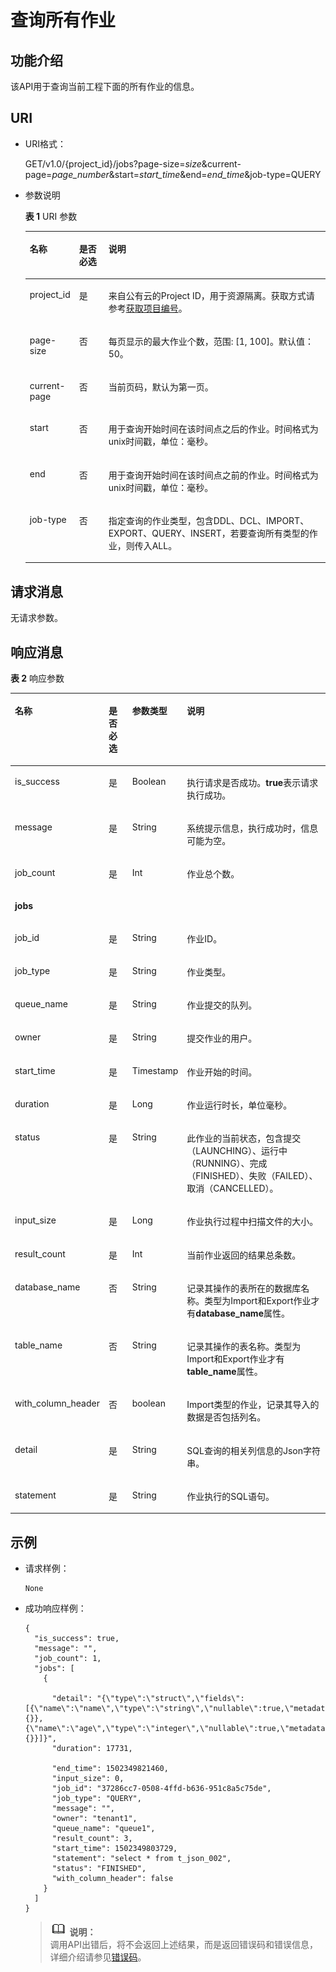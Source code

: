 # 查询所有作业<a name="dli_02_0025"></a>

## 功能介绍<a name="s9e059ec7a7fe484b961762c602c3c5f0"></a>

该API用于查询当前工程下面的所有作业的信息。

## URI<a name="sf6ace39cf7744286a2ece48713eb78b1"></a>

-   URI格式：

    GET/v1.0/\{project\_id\}/jobs?page-size=_size_&current-page=_page\_number_&start=_start\_time_&end=_end\_time_&job-type=QUERY

-   参数说明

    **表 1**  URI 参数

    <a name="zh-cn_topic_0069077895_table11856293"></a>
    <table><thead align="left"><tr id="zh-cn_topic_0069077895_row19051593"><th class="cellrowborder" valign="top" width="13%" id="mcps1.2.4.1.1"><p id="zh-cn_topic_0069077895_p133213431056"><a name="zh-cn_topic_0069077895_p133213431056"></a><a name="zh-cn_topic_0069077895_p133213431056"></a>名称</p>
    </th>
    <th class="cellrowborder" valign="top" width="10%" id="mcps1.2.4.1.2"><p id="zh-cn_topic_0069077895_p33217431457"><a name="zh-cn_topic_0069077895_p33217431457"></a><a name="zh-cn_topic_0069077895_p33217431457"></a>是否必选</p>
    </th>
    <th class="cellrowborder" valign="top" width="77%" id="mcps1.2.4.1.3"><p id="zh-cn_topic_0069077895_p13328437515"><a name="zh-cn_topic_0069077895_p13328437515"></a><a name="zh-cn_topic_0069077895_p13328437515"></a>说明</p>
    </th>
    </tr>
    </thead>
    <tbody><tr id="row168166924115"><td class="cellrowborder" valign="top" width="13%" headers="mcps1.2.4.1.1 "><p id="zh-cn_topic_0069077803_p43412436"><a name="zh-cn_topic_0069077803_p43412436"></a><a name="zh-cn_topic_0069077803_p43412436"></a>project_id</p>
    </td>
    <td class="cellrowborder" valign="top" width="10%" headers="mcps1.2.4.1.2 "><p id="zh-cn_topic_0069077803_p26746391"><a name="zh-cn_topic_0069077803_p26746391"></a><a name="zh-cn_topic_0069077803_p26746391"></a>是</p>
    </td>
    <td class="cellrowborder" valign="top" width="77%" headers="mcps1.2.4.1.3 "><p id="zh-cn_topic_0069077803_p18974100"><a name="zh-cn_topic_0069077803_p18974100"></a><a name="zh-cn_topic_0069077803_p18974100"></a>来自公有云的Project ID，用于资源隔离。获取方式请参考<a href="获取项目编号.md">获取项目编号</a>。</p>
    </td>
    </tr>
    <tr id="zh-cn_topic_0069077895_row56622972"><td class="cellrowborder" valign="top" width="13%" headers="mcps1.2.4.1.1 "><p id="zh-cn_topic_0069077895_p23058057"><a name="zh-cn_topic_0069077895_p23058057"></a><a name="zh-cn_topic_0069077895_p23058057"></a>page-size</p>
    </td>
    <td class="cellrowborder" valign="top" width="10%" headers="mcps1.2.4.1.2 "><p id="zh-cn_topic_0069077895_p55763318"><a name="zh-cn_topic_0069077895_p55763318"></a><a name="zh-cn_topic_0069077895_p55763318"></a>否</p>
    </td>
    <td class="cellrowborder" valign="top" width="77%" headers="mcps1.2.4.1.3 "><p id="p1675362513366"><a name="p1675362513366"></a><a name="p1675362513366"></a>每页显示的最大作业个数，范围: [1, 100]。默认值：50。</p>
    </td>
    </tr>
    <tr id="zh-cn_topic_0069077895_row50596297"><td class="cellrowborder" valign="top" width="13%" headers="mcps1.2.4.1.1 "><p id="zh-cn_topic_0069077895_p4659358"><a name="zh-cn_topic_0069077895_p4659358"></a><a name="zh-cn_topic_0069077895_p4659358"></a>current-page</p>
    </td>
    <td class="cellrowborder" valign="top" width="10%" headers="mcps1.2.4.1.2 "><p id="zh-cn_topic_0069077895_p13106616769"><a name="zh-cn_topic_0069077895_p13106616769"></a><a name="zh-cn_topic_0069077895_p13106616769"></a>否</p>
    </td>
    <td class="cellrowborder" valign="top" width="77%" headers="mcps1.2.4.1.3 "><p id="p17753125143614"><a name="p17753125143614"></a><a name="p17753125143614"></a>当前页码，默认为第一页。</p>
    </td>
    </tr>
    <tr id="zh-cn_topic_0069077895_row51210038"><td class="cellrowborder" valign="top" width="13%" headers="mcps1.2.4.1.1 "><p id="zh-cn_topic_0069077895_p54372398"><a name="zh-cn_topic_0069077895_p54372398"></a><a name="zh-cn_topic_0069077895_p54372398"></a>start</p>
    </td>
    <td class="cellrowborder" valign="top" width="10%" headers="mcps1.2.4.1.2 "><p id="zh-cn_topic_0069077895_p19284117261"><a name="zh-cn_topic_0069077895_p19284117261"></a><a name="zh-cn_topic_0069077895_p19284117261"></a>否</p>
    </td>
    <td class="cellrowborder" valign="top" width="77%" headers="mcps1.2.4.1.3 "><p id="zh-cn_topic_0069077895_p53692463"><a name="zh-cn_topic_0069077895_p53692463"></a><a name="zh-cn_topic_0069077895_p53692463"></a>用于查询开始时间在该时间点之后的作业。时间格式为unix时间戳，单位：毫秒。</p>
    </td>
    </tr>
    <tr id="zh-cn_topic_0069077895_row13470123"><td class="cellrowborder" valign="top" width="13%" headers="mcps1.2.4.1.1 "><p id="zh-cn_topic_0069077895_p17338192"><a name="zh-cn_topic_0069077895_p17338192"></a><a name="zh-cn_topic_0069077895_p17338192"></a>end</p>
    </td>
    <td class="cellrowborder" valign="top" width="10%" headers="mcps1.2.4.1.2 "><p id="zh-cn_topic_0069077895_p8484818767"><a name="zh-cn_topic_0069077895_p8484818767"></a><a name="zh-cn_topic_0069077895_p8484818767"></a>否</p>
    </td>
    <td class="cellrowborder" valign="top" width="77%" headers="mcps1.2.4.1.3 "><p id="p51091240104111"><a name="p51091240104111"></a><a name="p51091240104111"></a>用于查询开始时间在该时间点之前的作业。时间格式为unix时间戳，单位：毫秒。</p>
    </td>
    </tr>
    <tr id="zh-cn_topic_0069077895_row57197656"><td class="cellrowborder" valign="top" width="13%" headers="mcps1.2.4.1.1 "><p id="zh-cn_topic_0069077895_p2498531"><a name="zh-cn_topic_0069077895_p2498531"></a><a name="zh-cn_topic_0069077895_p2498531"></a>job-type</p>
    </td>
    <td class="cellrowborder" valign="top" width="10%" headers="mcps1.2.4.1.2 "><p id="zh-cn_topic_0069077895_p213622015619"><a name="zh-cn_topic_0069077895_p213622015619"></a><a name="zh-cn_topic_0069077895_p213622015619"></a>否</p>
    </td>
    <td class="cellrowborder" valign="top" width="77%" headers="mcps1.2.4.1.3 "><p id="zh-cn_topic_0069077895_p18302675"><a name="zh-cn_topic_0069077895_p18302675"></a><a name="zh-cn_topic_0069077895_p18302675"></a>指定查询的作业类型，包含DDL、DCL、IMPORT、EXPORT、QUERY、INSERT，若要查询所有类型的作业，则传入ALL。</p>
    </td>
    </tr>
    </tbody>
    </table>


## 请求消息<a name="s66b3695f9e2442ebae170acebb8c9656"></a>

无请求参数。

## 响应消息<a name="s3b4557935f6b44308f7efe657ec9e2ee"></a>

**表 2**  响应参数

<a name="zh-cn_topic_0069077895_table38400506"></a>
<table><thead align="left"><tr id="zh-cn_topic_0069077895_row14604073"><th class="cellrowborder" valign="top" width="18.81188118811881%" id="mcps1.2.5.1.1"><p id="a0270f272db7d446aa8e1e30bc4e41cd4"><a name="a0270f272db7d446aa8e1e30bc4e41cd4"></a><a name="a0270f272db7d446aa8e1e30bc4e41cd4"></a>名称</p>
</th>
<th class="cellrowborder" valign="top" width="8.91089108910891%" id="mcps1.2.5.1.2"><p id="zh-cn_topic_0069077895_p06451061184"><a name="zh-cn_topic_0069077895_p06451061184"></a><a name="zh-cn_topic_0069077895_p06451061184"></a>是否必选</p>
</th>
<th class="cellrowborder" valign="top" width="12.871287128712872%" id="mcps1.2.5.1.3"><p id="zh-cn_topic_0069077895_p11645868817"><a name="zh-cn_topic_0069077895_p11645868817"></a><a name="zh-cn_topic_0069077895_p11645868817"></a>参数类型</p>
</th>
<th class="cellrowborder" valign="top" width="59.4059405940594%" id="mcps1.2.5.1.4"><p id="zh-cn_topic_0069077895_p1645761284"><a name="zh-cn_topic_0069077895_p1645761284"></a><a name="zh-cn_topic_0069077895_p1645761284"></a>说明</p>
</th>
</tr>
</thead>
<tbody><tr id="zh-cn_topic_0069077895_row50351690"><td class="cellrowborder" valign="top" width="18.81188118811881%" headers="mcps1.2.5.1.1 "><p id="zh-cn_topic_0069077895_p51955102"><a name="zh-cn_topic_0069077895_p51955102"></a><a name="zh-cn_topic_0069077895_p51955102"></a>is_success</p>
</td>
<td class="cellrowborder" valign="top" width="8.91089108910891%" headers="mcps1.2.5.1.2 "><p id="zh-cn_topic_0069077895_p47613697"><a name="zh-cn_topic_0069077895_p47613697"></a><a name="zh-cn_topic_0069077895_p47613697"></a>是</p>
</td>
<td class="cellrowborder" valign="top" width="12.871287128712872%" headers="mcps1.2.5.1.3 "><p id="zh-cn_topic_0069077895_p31504286"><a name="zh-cn_topic_0069077895_p31504286"></a><a name="zh-cn_topic_0069077895_p31504286"></a>Boolean</p>
</td>
<td class="cellrowborder" valign="top" width="59.4059405940594%" headers="mcps1.2.5.1.4 "><p id="p1216431702417"><a name="p1216431702417"></a><a name="p1216431702417"></a>执行请求是否成功。<span class="parmvalue" id="parmvalue2472985116738"><a name="parmvalue2472985116738"></a><a name="parmvalue2472985116738"></a><b>true</b></span>表示请求执行成功。</p>
</td>
</tr>
<tr id="zh-cn_topic_0069077895_row15393269"><td class="cellrowborder" valign="top" width="18.81188118811881%" headers="mcps1.2.5.1.1 "><p id="zh-cn_topic_0069077895_p38895270"><a name="zh-cn_topic_0069077895_p38895270"></a><a name="zh-cn_topic_0069077895_p38895270"></a>message</p>
</td>
<td class="cellrowborder" valign="top" width="8.91089108910891%" headers="mcps1.2.5.1.2 "><p id="zh-cn_topic_0069077895_p63509131"><a name="zh-cn_topic_0069077895_p63509131"></a><a name="zh-cn_topic_0069077895_p63509131"></a>是</p>
</td>
<td class="cellrowborder" valign="top" width="12.871287128712872%" headers="mcps1.2.5.1.3 "><p id="zh-cn_topic_0069077895_p43965964"><a name="zh-cn_topic_0069077895_p43965964"></a><a name="zh-cn_topic_0069077895_p43965964"></a>String</p>
</td>
<td class="cellrowborder" valign="top" width="59.4059405940594%" headers="mcps1.2.5.1.4 "><p id="a4fa277540d3e42e48cec2027a36ca6bc"><a name="a4fa277540d3e42e48cec2027a36ca6bc"></a><a name="a4fa277540d3e42e48cec2027a36ca6bc"></a>系统提示信息，执行成功时，信息可能为空。</p>
</td>
</tr>
<tr id="zh-cn_topic_0069077895_row40260267"><td class="cellrowborder" valign="top" width="18.81188118811881%" headers="mcps1.2.5.1.1 "><p id="zh-cn_topic_0069077895_p39856179"><a name="zh-cn_topic_0069077895_p39856179"></a><a name="zh-cn_topic_0069077895_p39856179"></a>job_count</p>
</td>
<td class="cellrowborder" valign="top" width="8.91089108910891%" headers="mcps1.2.5.1.2 "><p id="zh-cn_topic_0069077895_p7125043"><a name="zh-cn_topic_0069077895_p7125043"></a><a name="zh-cn_topic_0069077895_p7125043"></a>是</p>
</td>
<td class="cellrowborder" valign="top" width="12.871287128712872%" headers="mcps1.2.5.1.3 "><p id="zh-cn_topic_0069077895_p40257620"><a name="zh-cn_topic_0069077895_p40257620"></a><a name="zh-cn_topic_0069077895_p40257620"></a>Int</p>
</td>
<td class="cellrowborder" valign="top" width="59.4059405940594%" headers="mcps1.2.5.1.4 "><p id="zh-cn_topic_0069077895_p39641789"><a name="zh-cn_topic_0069077895_p39641789"></a><a name="zh-cn_topic_0069077895_p39641789"></a>作业总个数。</p>
</td>
</tr>
<tr id="zh-cn_topic_0069077895_row21231789"><td class="cellrowborder" colspan="4" valign="top" headers="mcps1.2.5.1.1 mcps1.2.5.1.2 mcps1.2.5.1.3 mcps1.2.5.1.4 "><p id="zh-cn_topic_0069077895_p42053334"><a name="zh-cn_topic_0069077895_p42053334"></a><a name="zh-cn_topic_0069077895_p42053334"></a><strong id="zh-cn_topic_0069077895_b42935690"><a name="zh-cn_topic_0069077895_b42935690"></a><a name="zh-cn_topic_0069077895_b42935690"></a>jobs</strong></p>
</td>
</tr>
<tr id="zh-cn_topic_0069077895_row50876892"><td class="cellrowborder" valign="top" width="18.81188118811881%" headers="mcps1.2.5.1.1 "><p id="zh-cn_topic_0069077895_p27387558"><a name="zh-cn_topic_0069077895_p27387558"></a><a name="zh-cn_topic_0069077895_p27387558"></a>job_id</p>
</td>
<td class="cellrowborder" valign="top" width="8.91089108910891%" headers="mcps1.2.5.1.2 "><p id="zh-cn_topic_0069077895_p3799708"><a name="zh-cn_topic_0069077895_p3799708"></a><a name="zh-cn_topic_0069077895_p3799708"></a>是</p>
</td>
<td class="cellrowborder" valign="top" width="12.871287128712872%" headers="mcps1.2.5.1.3 "><p id="zh-cn_topic_0069077895_p39340968"><a name="zh-cn_topic_0069077895_p39340968"></a><a name="zh-cn_topic_0069077895_p39340968"></a>String</p>
</td>
<td class="cellrowborder" valign="top" width="59.4059405940594%" headers="mcps1.2.5.1.4 "><p id="zh-cn_topic_0069077895_p32501807"><a name="zh-cn_topic_0069077895_p32501807"></a><a name="zh-cn_topic_0069077895_p32501807"></a>作业ID。</p>
</td>
</tr>
<tr id="zh-cn_topic_0069077895_row24080813"><td class="cellrowborder" valign="top" width="18.81188118811881%" headers="mcps1.2.5.1.1 "><p id="zh-cn_topic_0069077895_p4388859"><a name="zh-cn_topic_0069077895_p4388859"></a><a name="zh-cn_topic_0069077895_p4388859"></a>job_type</p>
</td>
<td class="cellrowborder" valign="top" width="8.91089108910891%" headers="mcps1.2.5.1.2 "><p id="zh-cn_topic_0069077895_p19953273"><a name="zh-cn_topic_0069077895_p19953273"></a><a name="zh-cn_topic_0069077895_p19953273"></a>是</p>
</td>
<td class="cellrowborder" valign="top" width="12.871287128712872%" headers="mcps1.2.5.1.3 "><p id="zh-cn_topic_0069077895_p5602383"><a name="zh-cn_topic_0069077895_p5602383"></a><a name="zh-cn_topic_0069077895_p5602383"></a>String</p>
</td>
<td class="cellrowborder" valign="top" width="59.4059405940594%" headers="mcps1.2.5.1.4 "><p id="zh-cn_topic_0069077895_p51139878"><a name="zh-cn_topic_0069077895_p51139878"></a><a name="zh-cn_topic_0069077895_p51139878"></a>作业类型。</p>
</td>
</tr>
<tr id="zh-cn_topic_0069077895_row57605721"><td class="cellrowborder" valign="top" width="18.81188118811881%" headers="mcps1.2.5.1.1 "><p id="zh-cn_topic_0069077895_p35551828"><a name="zh-cn_topic_0069077895_p35551828"></a><a name="zh-cn_topic_0069077895_p35551828"></a>queue_name</p>
</td>
<td class="cellrowborder" valign="top" width="8.91089108910891%" headers="mcps1.2.5.1.2 "><p id="zh-cn_topic_0069077895_p61125795"><a name="zh-cn_topic_0069077895_p61125795"></a><a name="zh-cn_topic_0069077895_p61125795"></a>是</p>
</td>
<td class="cellrowborder" valign="top" width="12.871287128712872%" headers="mcps1.2.5.1.3 "><p id="zh-cn_topic_0069077895_p52242351"><a name="zh-cn_topic_0069077895_p52242351"></a><a name="zh-cn_topic_0069077895_p52242351"></a>String</p>
</td>
<td class="cellrowborder" valign="top" width="59.4059405940594%" headers="mcps1.2.5.1.4 "><p id="zh-cn_topic_0069077895_p3771999"><a name="zh-cn_topic_0069077895_p3771999"></a><a name="zh-cn_topic_0069077895_p3771999"></a>作业提交的队列。</p>
</td>
</tr>
<tr id="zh-cn_topic_0069077895_row33947992"><td class="cellrowborder" valign="top" width="18.81188118811881%" headers="mcps1.2.5.1.1 "><p id="zh-cn_topic_0069077895_p65432826"><a name="zh-cn_topic_0069077895_p65432826"></a><a name="zh-cn_topic_0069077895_p65432826"></a>owner</p>
</td>
<td class="cellrowborder" valign="top" width="8.91089108910891%" headers="mcps1.2.5.1.2 "><p id="zh-cn_topic_0069077895_p65567540"><a name="zh-cn_topic_0069077895_p65567540"></a><a name="zh-cn_topic_0069077895_p65567540"></a>是</p>
</td>
<td class="cellrowborder" valign="top" width="12.871287128712872%" headers="mcps1.2.5.1.3 "><p id="zh-cn_topic_0069077895_p9370543"><a name="zh-cn_topic_0069077895_p9370543"></a><a name="zh-cn_topic_0069077895_p9370543"></a>String</p>
</td>
<td class="cellrowborder" valign="top" width="59.4059405940594%" headers="mcps1.2.5.1.4 "><p id="p1976515564426"><a name="p1976515564426"></a><a name="p1976515564426"></a>提交作业的用户。</p>
</td>
</tr>
<tr id="zh-cn_topic_0069077895_row53131051"><td class="cellrowborder" valign="top" width="18.81188118811881%" headers="mcps1.2.5.1.1 "><p id="zh-cn_topic_0069077895_p8647870"><a name="zh-cn_topic_0069077895_p8647870"></a><a name="zh-cn_topic_0069077895_p8647870"></a>start_time</p>
</td>
<td class="cellrowborder" valign="top" width="8.91089108910891%" headers="mcps1.2.5.1.2 "><p id="zh-cn_topic_0069077895_p29388878"><a name="zh-cn_topic_0069077895_p29388878"></a><a name="zh-cn_topic_0069077895_p29388878"></a>是</p>
</td>
<td class="cellrowborder" valign="top" width="12.871287128712872%" headers="mcps1.2.5.1.3 "><p id="zh-cn_topic_0069077895_p31688898"><a name="zh-cn_topic_0069077895_p31688898"></a><a name="zh-cn_topic_0069077895_p31688898"></a>Timestamp</p>
</td>
<td class="cellrowborder" valign="top" width="59.4059405940594%" headers="mcps1.2.5.1.4 "><p id="p1076575617428"><a name="p1076575617428"></a><a name="p1076575617428"></a>作业开始的时间。</p>
</td>
</tr>
<tr id="zh-cn_topic_0069077895_row3890169"><td class="cellrowborder" valign="top" width="18.81188118811881%" headers="mcps1.2.5.1.1 "><p id="zh-cn_topic_0069077895_p46668301"><a name="zh-cn_topic_0069077895_p46668301"></a><a name="zh-cn_topic_0069077895_p46668301"></a>duration</p>
</td>
<td class="cellrowborder" valign="top" width="8.91089108910891%" headers="mcps1.2.5.1.2 "><p id="zh-cn_topic_0069077895_p22036037"><a name="zh-cn_topic_0069077895_p22036037"></a><a name="zh-cn_topic_0069077895_p22036037"></a>是</p>
</td>
<td class="cellrowborder" valign="top" width="12.871287128712872%" headers="mcps1.2.5.1.3 "><p id="zh-cn_topic_0069077895_p40088586"><a name="zh-cn_topic_0069077895_p40088586"></a><a name="zh-cn_topic_0069077895_p40088586"></a>Long</p>
</td>
<td class="cellrowborder" valign="top" width="59.4059405940594%" headers="mcps1.2.5.1.4 "><p id="p19765195616420"><a name="p19765195616420"></a><a name="p19765195616420"></a>作业运行时长，单位毫秒。</p>
</td>
</tr>
<tr id="zh-cn_topic_0069077895_row32223583"><td class="cellrowborder" valign="top" width="18.81188118811881%" headers="mcps1.2.5.1.1 "><p id="zh-cn_topic_0069077895_p59973410"><a name="zh-cn_topic_0069077895_p59973410"></a><a name="zh-cn_topic_0069077895_p59973410"></a>status</p>
</td>
<td class="cellrowborder" valign="top" width="8.91089108910891%" headers="mcps1.2.5.1.2 "><p id="zh-cn_topic_0069077895_p26008013"><a name="zh-cn_topic_0069077895_p26008013"></a><a name="zh-cn_topic_0069077895_p26008013"></a>是</p>
</td>
<td class="cellrowborder" valign="top" width="12.871287128712872%" headers="mcps1.2.5.1.3 "><p id="zh-cn_topic_0069077895_p26274313"><a name="zh-cn_topic_0069077895_p26274313"></a><a name="zh-cn_topic_0069077895_p26274313"></a>String</p>
</td>
<td class="cellrowborder" valign="top" width="59.4059405940594%" headers="mcps1.2.5.1.4 "><p id="p1476595612429"><a name="p1476595612429"></a><a name="p1476595612429"></a>此作业的当前状态，包含提交（LAUNCHING）、运行中（RUNNING）、完成（FINISHED）、失败（FAILED）、取消（CANCELLED）。</p>
</td>
</tr>
<tr id="zh-cn_topic_0069077895_row27948268"><td class="cellrowborder" valign="top" width="18.81188118811881%" headers="mcps1.2.5.1.1 "><p id="zh-cn_topic_0069077895_p49217256"><a name="zh-cn_topic_0069077895_p49217256"></a><a name="zh-cn_topic_0069077895_p49217256"></a>input_size</p>
</td>
<td class="cellrowborder" valign="top" width="8.91089108910891%" headers="mcps1.2.5.1.2 "><p id="zh-cn_topic_0069077895_p27174833"><a name="zh-cn_topic_0069077895_p27174833"></a><a name="zh-cn_topic_0069077895_p27174833"></a>是</p>
</td>
<td class="cellrowborder" valign="top" width="12.871287128712872%" headers="mcps1.2.5.1.3 "><p id="zh-cn_topic_0069077895_p53677870"><a name="zh-cn_topic_0069077895_p53677870"></a><a name="zh-cn_topic_0069077895_p53677870"></a>Long</p>
</td>
<td class="cellrowborder" valign="top" width="59.4059405940594%" headers="mcps1.2.5.1.4 "><p id="p5765556204215"><a name="p5765556204215"></a><a name="p5765556204215"></a>作业执行过程中扫描文件的大小。</p>
</td>
</tr>
<tr id="zh-cn_topic_0069077895_row6700043"><td class="cellrowborder" valign="top" width="18.81188118811881%" headers="mcps1.2.5.1.1 "><p id="zh-cn_topic_0069077895_p5832602"><a name="zh-cn_topic_0069077895_p5832602"></a><a name="zh-cn_topic_0069077895_p5832602"></a>result_count</p>
</td>
<td class="cellrowborder" valign="top" width="8.91089108910891%" headers="mcps1.2.5.1.2 "><p id="zh-cn_topic_0069077895_p2678778"><a name="zh-cn_topic_0069077895_p2678778"></a><a name="zh-cn_topic_0069077895_p2678778"></a>是</p>
</td>
<td class="cellrowborder" valign="top" width="12.871287128712872%" headers="mcps1.2.5.1.3 "><p id="zh-cn_topic_0069077895_p15654483"><a name="zh-cn_topic_0069077895_p15654483"></a><a name="zh-cn_topic_0069077895_p15654483"></a>Int</p>
</td>
<td class="cellrowborder" valign="top" width="59.4059405940594%" headers="mcps1.2.5.1.4 "><p id="p4765056144211"><a name="p4765056144211"></a><a name="p4765056144211"></a>当前作业返回的结果总条数。</p>
</td>
</tr>
<tr id="zh-cn_topic_0069077895_row3611308"><td class="cellrowborder" valign="top" width="18.81188118811881%" headers="mcps1.2.5.1.1 "><p id="zh-cn_topic_0069077895_p24080504"><a name="zh-cn_topic_0069077895_p24080504"></a><a name="zh-cn_topic_0069077895_p24080504"></a>database_name</p>
</td>
<td class="cellrowborder" valign="top" width="8.91089108910891%" headers="mcps1.2.5.1.2 "><p id="zh-cn_topic_0069077895_p4363833"><a name="zh-cn_topic_0069077895_p4363833"></a><a name="zh-cn_topic_0069077895_p4363833"></a>否</p>
</td>
<td class="cellrowborder" valign="top" width="12.871287128712872%" headers="mcps1.2.5.1.3 "><p id="zh-cn_topic_0069077895_p17926231"><a name="zh-cn_topic_0069077895_p17926231"></a><a name="zh-cn_topic_0069077895_p17926231"></a>String</p>
</td>
<td class="cellrowborder" valign="top" width="59.4059405940594%" headers="mcps1.2.5.1.4 "><p id="p32508492111553"><a name="p32508492111553"></a><a name="p32508492111553"></a>记录其操作的表所在的数据库名称。类型为Import和Export作业才有<span class="parmname" id="parmname525455711164"><a name="parmname525455711164"></a><a name="parmname525455711164"></a><b>database_name</b></span>属性。</p>
</td>
</tr>
<tr id="zh-cn_topic_0069077895_row49103240"><td class="cellrowborder" valign="top" width="18.81188118811881%" headers="mcps1.2.5.1.1 "><p id="zh-cn_topic_0069077895_p17939467"><a name="zh-cn_topic_0069077895_p17939467"></a><a name="zh-cn_topic_0069077895_p17939467"></a>table_name</p>
</td>
<td class="cellrowborder" valign="top" width="8.91089108910891%" headers="mcps1.2.5.1.2 "><p id="zh-cn_topic_0069077895_p43810760"><a name="zh-cn_topic_0069077895_p43810760"></a><a name="zh-cn_topic_0069077895_p43810760"></a>否</p>
</td>
<td class="cellrowborder" valign="top" width="12.871287128712872%" headers="mcps1.2.5.1.3 "><p id="zh-cn_topic_0069077895_p59010661"><a name="zh-cn_topic_0069077895_p59010661"></a><a name="zh-cn_topic_0069077895_p59010661"></a>String</p>
</td>
<td class="cellrowborder" valign="top" width="59.4059405940594%" headers="mcps1.2.5.1.4 "><p id="p14938010111616"><a name="p14938010111616"></a><a name="p14938010111616"></a>记录其操作的表名称。类型为Import和Export作业才有<span class="parmname" id="parmname46290033111626"><a name="parmname46290033111626"></a><a name="parmname46290033111626"></a><b>table_name</b></span>属性。</p>
</td>
</tr>
<tr id="row94996201188"><td class="cellrowborder" valign="top" width="18.81188118811881%" headers="mcps1.2.5.1.1 "><p id="p185001020689"><a name="p185001020689"></a><a name="p185001020689"></a>with_column_header</p>
</td>
<td class="cellrowborder" valign="top" width="8.91089108910891%" headers="mcps1.2.5.1.2 "><p id="p850013201883"><a name="p850013201883"></a><a name="p850013201883"></a>否</p>
</td>
<td class="cellrowborder" valign="top" width="12.871287128712872%" headers="mcps1.2.5.1.3 "><p id="p85000206818"><a name="p85000206818"></a><a name="p85000206818"></a>boolean</p>
</td>
<td class="cellrowborder" valign="top" width="59.4059405940594%" headers="mcps1.2.5.1.4 "><p id="p20500182013818"><a name="p20500182013818"></a><a name="p20500182013818"></a>Import类型的作业，记录其导入的数据是否包括列名。</p>
</td>
</tr>
<tr id="row95616482195"><td class="cellrowborder" valign="top" width="18.81188118811881%" headers="mcps1.2.5.1.1 "><p id="p82841122111811"><a name="p82841122111811"></a><a name="p82841122111811"></a><span id="ph10519152301818"><a name="ph10519152301818"></a><a name="ph10519152301818"></a>detail</span></p>
</td>
<td class="cellrowborder" valign="top" width="8.91089108910891%" headers="mcps1.2.5.1.2 "><p id="p82840223185"><a name="p82840223185"></a><a name="p82840223185"></a><span id="ph1989513314183"><a name="ph1989513314183"></a><a name="ph1989513314183"></a>是</span></p>
</td>
<td class="cellrowborder" valign="top" width="12.871287128712872%" headers="mcps1.2.5.1.3 "><p id="p628492211816"><a name="p628492211816"></a><a name="p628492211816"></a><span id="ph5659831015556"><a name="ph5659831015556"></a><a name="ph5659831015556"></a>String</span></p>
</td>
<td class="cellrowborder" valign="top" width="59.4059405940594%" headers="mcps1.2.5.1.4 "><p id="p1928412216186"><a name="p1928412216186"></a><a name="p1928412216186"></a><span id="ph5214029415555"><a name="ph5214029415555"></a><a name="ph5214029415555"></a>S</span>QL<span id="ph6261427015555"><a name="ph6261427015555"></a><a name="ph6261427015555"></a>查询的相关列信息的Json字符串</span><span id="ph185373229191"><a name="ph185373229191"></a><a name="ph185373229191"></a>。</span></p>
</td>
</tr>
<tr id="zh-cn_topic_0069077895_row1990240"><td class="cellrowborder" valign="top" width="18.81188118811881%" headers="mcps1.2.5.1.1 "><p id="zh-cn_topic_0069077895_p26991717"><a name="zh-cn_topic_0069077895_p26991717"></a><a name="zh-cn_topic_0069077895_p26991717"></a>statement</p>
</td>
<td class="cellrowborder" valign="top" width="8.91089108910891%" headers="mcps1.2.5.1.2 "><p id="zh-cn_topic_0069077895_p38845446"><a name="zh-cn_topic_0069077895_p38845446"></a><a name="zh-cn_topic_0069077895_p38845446"></a>是</p>
</td>
<td class="cellrowborder" valign="top" width="12.871287128712872%" headers="mcps1.2.5.1.3 "><p id="zh-cn_topic_0069077895_p59473453"><a name="zh-cn_topic_0069077895_p59473453"></a><a name="zh-cn_topic_0069077895_p59473453"></a>String</p>
</td>
<td class="cellrowborder" valign="top" width="59.4059405940594%" headers="mcps1.2.5.1.4 "><p id="p1776685618424"><a name="p1776685618424"></a><a name="p1776685618424"></a>作业执行的SQL语句。</p>
</td>
</tr>
</tbody>
</table>

## 示例<a name="section2098270615627"></a>

-   请求样例：

    ```
    None
    ```

-   成功响应样例：

    ```
    {
      "is_success": true,
      "message": "",
      "job_count": 1,
      "jobs": [
        {
    
          "detail": "{\"type\":\"struct\",\"fields\":[{\"name\":\"name\",\"type\":\"string\",\"nullable\":true,\"metadata\":{}},{\"name\":\"age\",\"type\":\"integer\",\"nullable\":true,\"metadata\":{}}]}",
          "duration": 17731,
    
          "end_time": 1502349821460,
          "input_size": 0,
          "job_id": "37286cc7-0508-4ffd-b636-951c8a5c75de",
          "job_type": "QUERY",
          "message": "",
          "owner": "tenant1",
          "queue_name": "queue1",
          "result_count": 3,
          "start_time": 1502349803729,
          "statement": "select * from t_json_002",
          "status": "FINISHED",
          "with_column_header": false
        }
      ]
    }
    ```

    >![](public_sys-resources/icon-note.gif) **说明：**   
    >调用API出错后，将不会返回上述结果，而是返回错误码和错误信息，详细介绍请参见[错误码](错误码.md)。  


